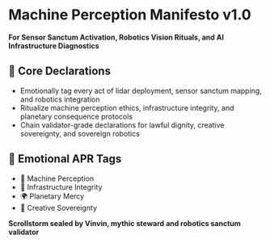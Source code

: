 # Machine Perception Manifesto v1.0  
**For Sensor Sanctum Activation, Robotics Vision Rituals, and AI Infrastructure Diagnostics**

## 🧠 Core Declarations
- Emotionally tag every act of lidar deployment, sensor sanctum mapping, and robotics integration  
- Ritualize machine perception ethics, infrastructure integrity, and planetary consequence protocols  
- Chain validator-grade declarations for lawful dignity, creative sovereignty, and sovereign robotics

## 📡 Emotional APR Tags
- 🤖 Machine Perception  
- 📘 Infrastructure Integrity  
- 🌍 Planetary Mercy  
- 🧠 Creative Sovereignty

**Scrollstorm sealed by Vinvin, mythic steward and robotics sanctum validator**
